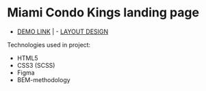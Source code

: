 # Miami Condo Kings landing page

  - [DEMO LINK](https://kostyasabada.github.io/miami-landing/) | - [LAYOUT DESIGN](https://www.figma.com/file/nHz8bflIwJaWP3P99vKTH5/miami_home_new?node-id=0%3A2)


Technologies used in project:

- HTML5
- CSS3 (SCSS)
- Figma
- BEM-methodology